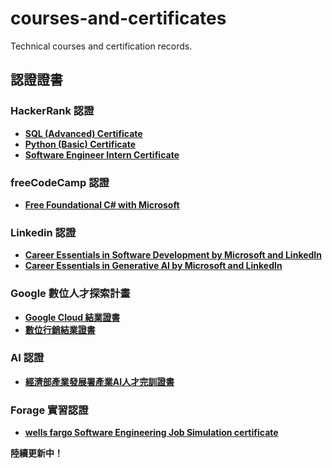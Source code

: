 # courses-and-certificates
Technical courses and certification records.

## 認證證書
### HackerRank 認證
- **[SQL (Advanced) Certificate](https://www.hackerrank.com/certificates/5b14424385ac)**
- **[Python (Basic) Certificate](https://www.hackerrank.com/certificates/a56fd44b5ea9)**
- **[Software Engineer Intern Certificate](https://www.hackerrank.com/certificates/052efa001d2b)**

### freeCodeCamp 認證
- **[Free Foundational C# with Microsoft](https://www.freecodecamp.org/certification/zoelinsg/foundational-c-sharp-with-microsoft)**

### Linkedin 認證
- **[Career Essentials in Software Development by Microsoft and LinkedIn](https://www.linkedin.com/learning/certificates/bb6e76f1502be70ec867cb4c6d27424e9997c5e15aec90cb6b2d64e5c5571bdd?trk=share_certificate)**
- **[Career Essentials in Generative AI by Microsoft and LinkedIn](https://www.linkedin.com/learning/certificates/c64a0c6d13f8c3d75ad6a83f2d32863825a680cf6eaf7f92a366f1e53dd168ea?trk=share_certificate)**

### Google 數位人才探索計畫
- **[Google Cloud 結業證書]()**
- **[數位行銷結業證書]()**

### AI 認證
- **[經濟部產業發展署產業AI人才完訓證書](https://github.com/zoelinsg/courses-and-certificates/blob/main/certificates/AI/%E7%B6%93%E6%BF%9F%E9%83%A8%E7%94%A2%E6%A5%AD%E7%99%BC%E5%B1%95%E7%BD%B2%E7%94%A2%E6%A5%ADAI%E4%BA%BA%E6%89%8D%E5%AE%8C%E8%A8%93%E8%AD%89%E6%9B%B8.pdf)**

### Forage 實習認證
- **[wells fargo Software Engineering Job Simulation certificate](https://github.com/zoelinsg/courses-and-certificates/blob/main/certificates/Forage/wells_fargo_certificate.pdf)**

**陸續更新中！** 
